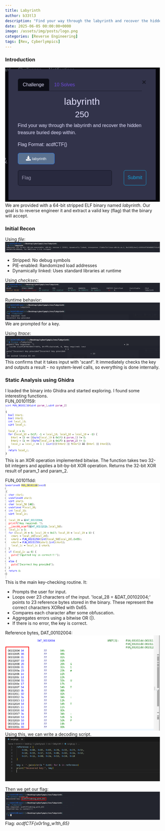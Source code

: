```yaml
---
title: Labyrinth
author: b33tl3
description: "Find your way through the labyrinth and recover the hidden treasure within."
date: 2025-06-05 00:00:00+0000
image: /assets/img/posts/logo.png
categories: [Reverse Engineering]
tags: [Rev, Cyberlympics]
---
```


### Introduction
![Challenge](/assets/img/posts/labyrinth/laby.png) <br>
We are provided with a 64-bit stripped ELF binary named _labyrinth_. Our goal is to reverse engineer it and extract a valid key (flag) that the binary will accept.

### Initial Recon
Using _file_: <br>
![Challenge](/assets/img/posts/labyrinth/file.png) <br>
  - Stripped: No debug symbols
  - PIE-enabled: Randomized load addresses
  - Dynamically linked: Uses standard libraries at runtime

Using _checksec_: <br>
![Challenge](/assets/img/posts/labyrinth/checksec.png) <br>

Runtime behavior: <br>
![Challenge](/assets/img/posts/labyrinth/run.png) <br>
We are prompted for a key. 

Using _ltrace_: <br>
![Challenge](/assets/img/posts/labyrinth/ltrace.png) <br>
This confirms that it takes input with 'scanf'.
It immediately checks the key and outputs a result - no system-level calls, so everything is done internally.

### Static Analysis using Ghidra
I loaded the binary into Ghidra and started exploring. I found some interesting functions. <br>
FUN_00101159:  <br> ![Challenge](/assets/img/posts/labyrinth/159.png) <br>
This is an XOR operation implemented bitwise. The function takes two 32-bit integers and applies a bit-by-bit XOR operation. Returns the 32-bit XOR result of param_1 and param_2.

FUN_001011dd: <br> ![Challenge](/assets/img/posts/labyrinth/1dd.png) <br>
This is the main key-checking routine. It:
  - Prompts the user for input.
  - Loops over 23 characters of the input. 'local_28 = &DAT_00102004;' points to 23 reference bytes stored in the binary. These represent the correct characters XORed with 0x65.
  - Compares each character after some obfuscation.
  - Aggregates errors using a bitwise OR (|).
  - If there is no error, the key  is correct. <br>

Reference bytes, DAT_00102004: <br>
![Challenge](/assets/img/posts/labyrinth/ref.png) <br>
Using this, we can write a decoding script.
![Challenge](/assets/img/posts/labyrinth/script.png) <br>

Then we get our flag: ![Challenge](/assets/img/posts/labyrinth/flag.png) <br>
Flag: _acdfCTF{x0r1ng_w1th_65}_

